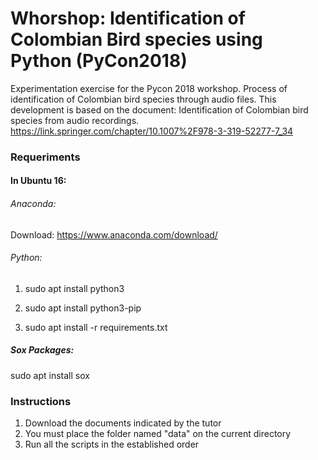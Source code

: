 # Whorshop: Identification of Colombian Bird species using Python (PyCon2018)

Experimentation exercise for the Pycon 2018 workshop. 
Process of identification of Colombian bird species through audio files.
This development is based on the document: Identification of Colombian bird species from audio recordings. https://link.springer.com/chapter/10.1007%2F978-3-319-52277-7_34

### Requeriments

#### In Ubuntu 16: 

###### Anaconda: 

Download: https://www.anaconda.com/download/

###### Python: 

1. sudo apt install python3
  
2. sudo apt install python3-pip
  
3. sudo apt install -r requirements.txt

##### Sox Packages:

sudo apt install sox

### Instructions

1. Download the documents indicated by the tutor
2. You must place the folder named "data" on the current directory
3. Run all the scripts in the established order
